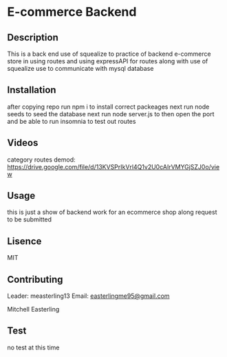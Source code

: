 # E-commerce Backend

  ## Description 
  This is a back end use of squealize to practice of backend e-commerce store in using routes and using expressAPI for routes along with use of squealize use to communicate with mysql database
  ## Installation
  after copying repo run npm i to install correct packeages
  next run node seeds to seed the database
  next run node server.js to then open the port and be able to run insomnia to test out routes
  
  ## Videos
  category routes demod: https://drive.google.com/file/d/13KVSPrIkVrl4Q1v2U0cAIrVMYGjSZJ0o/view
  
  
  ## Usage
  this is just a show of backend work for an ecommerce shop along request to be submitted
  ## Lisence
  MIT
  ## Contributing
  Leader: measterling13 Email: easterlingme95@gmail.com

  Mitchell Easterling
  ## Test
  no test at this time
